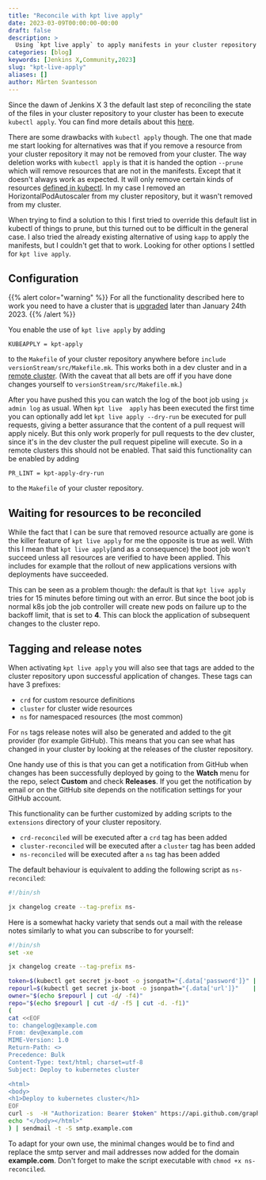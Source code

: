 ```yaml
---
title: "Reconcile with kpt live apply"
date: 2023-03-09T00:00:00-00:00
draft: false
description: >
  Using `kpt live apply` to apply manifests in your cluster repository to your cluster 
categories: [blog]
keywords: [Jenkins X,Community,2023]
slug: "kpt-live-apply"
aliases: []
author: Mårten Svantesson
---
```


Since the dawn of Jenkins X 3 the default last step of reconciling the state of the files in your cluster repository to 
your cluster has been to execute `kubectl apply`. You can find more details about this 
[here](https://jenkins-x.io/v3/about/how-it-works/#boot-job).

There are some drawbacks with `kubectl apply` though. The one that made me start looking for alternatives was that if 
you remove a resource from your cluster repository it may not be removed from your cluster. The way deletion works with 
`kubectl apply` is that it is handed the option `--prune` which will remove resources that are not in the manifests. 
Except that it doesn't always work as expected. It will only remove certain kinds of resources 
[defined in kubectl](https://github.com/kubernetes/kubernetes/blob/4e800983fb8da4a5960a58ad9b380484770647d1/staging/src/k8s.io/kubectl/pkg/util/prune/prune.go#L28-L44). 
In my case I removed an HorizontalPodAutoscaler from my cluster repository, but it wasn't removed from my cluster.

When trying to find a solution to this I first tried to override this default list in kubectl of things to prune, but 
this turned out to be difficult in the general case. I also tried the already existing alternative of using `kapp` to 
apply the manifests, but I couldn't get that to work. Looking for other options I settled for `kpt live apply`.

## Configuration

{{% alert color="warning" %}}
For all the functionality described here to work you need to have a cluster that is
[upgraded](https://jenkins-x.io/v3/admin/setup/upgrades/cluster/) later than January 24th 2023.
{{% /alert %}}

You enable the use of `kpt live apply` by adding 

```make
KUBEAPPLY = kpt-apply
```

to the `Makefile` of your cluster repository anywhere before `include versionStream/src/Makefile.mk`. This works both 
in a dev cluster and in a [remote cluster](https://jenkins-x.io/v3/admin/guides/multi-cluster/multi-cluster/). 
(With the caveat that all bets are off if you have done changes yourself to `versionStream/src/Makefile.mk`.)

After you have pushed this you can watch the log of the boot job using `jx admin log` as usual. When `kpt live 
apply` has been executed the first time you can optionally add let `kpt live apply --dry-run` be executed for 
pull requests, giving a better assurance that the content of a pull request will apply nicely. But this only work 
properly for pull requests to the dev cluster, since it's in the dev cluster the pull request pipeline will execute. 
So in a remote clusters this should not be enabled. That said this functionality can be enabled by adding

```make
PR_LINT = kpt-apply-dry-run
```

to the `Makefile` of your cluster repository.

## Waiting for resources to be reconciled

While the fact that I can be sure that removed resource actually are gone is the killer feature of `kpt live apply` 
for me the opposite is true as well. With this I mean that `kpt live apply`(and as a consequence) the boot job won't 
succeed unless all resources are verified to have been applied. This includes for example that the rollout of new 
applications versions with deployments have succeeded. 

This can be seen as  a problem though: the default is that `kpt live apply` tries for 15 minutes before timing out 
with an error. But since the boot job is normal k8s job the job controller will create new pods on failure up to 
the backoff limit, that is set to **4**. This can block the application of subsequent changes to the cluster repo.

## Tagging and release notes

When activating `kpt live apply` you will also see that tags are added to the cluster repository upon successful 
application of changes. These tags can have 3 prefixes:

* `crd` for custom resource definitions
* `cluster` for cluster wide resources
* `ns` for namespaced resources (the most common)

For `ns` tags release notes will also be generated and added to the git provider (for example GitHub). This means 
that you can see what has changed in your cluster by looking at the releases of the cluster repository.

One handy use of this is that you can get a notification from GitHub when changes has been successfully deployed by 
going to the **Watch** menu for the repo, select **Custom** and check **Releases**. If you get the notification by email or on the
GitHub site depends on the notification settings for your GitHub account.

This functionality can be further customized by adding scripts to the `extensions` directory of your cluster repository.

* `crd-reconciled` will be executed after a `crd` tag has been added
* `cluster-reconciled` will be executed after a `cluster` tag has been added
* `ns-reconciled` will be executed after a `ns` tag has been added

The default behaviour is equivalent to adding the following script as `ns-reconciled`:

```bash
#!/bin/sh

jx changelog create --tag-prefix ns-
```

Here is a somewhat hacky variety that sends out a mail with the release notes similarly to what you can 
subscribe to for yourself:

```bash
#!/bin/sh
set -xe

jx changelog create --tag-prefix ns-

token=$(kubectl get secret jx-boot -o jsonpath="{.data['password']}" | base64 -d)
repourl=$(kubectl get secret jx-boot -o jsonpath="{.data['url']}"    | base64 -d)
owner="$(echo $repourl | cut -d/ -f4)"
repo="$(echo $repourl | cut -d/ -f5 | cut -d. -f1)"
(
cat <<EOF
to: changelog@example.com
From: dev@example.com
MIME-Version: 1.0
Return-Path: <>
Precedence: Bulk
Content-Type: text/html; charset=utf-8
Subject: Deploy to kubernetes cluster

<html>
<body>
<h1>Deploy to kubernetes cluster</h1>
EOF
curl -s  -H "Authorization: Bearer $token" https://api.github.com/graphql -X POST -d '{"query":"query { repository(owner:\"'$owner'\", name:\"'$repo'\") { release(tagName: \"ns-'${TS}'\") { descriptionHTML }}}"}' | yq .data.repository.release.descriptionHTML
echo "</body></html>"
) | sendmail -t -S smtp.example.com
```

To adapt for your own use, the minimal changes would be to find and replace the smtp server and mail addresses now 
added for the domain **example.com**. Don't forget to make the script executable with `chmod +x ns-reconciled`.